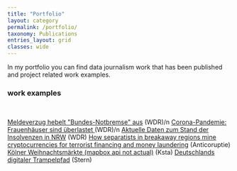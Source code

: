 ```yaml
---
title: "Portfolio"
layout: category
permalink: /portfolio/
taxonomy: Publications
entries_layout: grid
classes: wide
---
```

In my portfolio you can find data journalism work that has been published and project related work examples.

### work examples
<br>
 
[Meldeverzug hebelt "Bundes-Notbremse" aus](https://www1.wdr.de/nachrichten/corona-ueberlastete-frauenhaeuser-100.html)
(WDR)/n
[Corona-Pandemie: Frauenhäuser sind überlastet ](https://www1.wdr.de/nachrichten/corona-ueberlastete-frauenhaeuser-100.html)
(WDR)/n
[Aktuelle Daten zum Stand der Insolvenzen in NRW](https://www1.wdr.de/nachrichten/wirtschaft/insolvenzzahlen-nrw-100.html)
(WDR)
[How separatists in breakaway regions mine cryptocurrencies for terrorist financing and money laundering](https://anticoruptie.md/en/investigations/economic//how-separatists-in-breakaway-regions-mine-cryptocurrencies-for-terrorist-financing-and-money-laundering)
(Anticoruptie)
[Kölner Weihnachtsmärkte (mapbox api not actual)](https://nashtash.github.io/markte/)
(Ksta)
[Deutschlands digitaler Trampelpfad](https://www.stern.de/digital/online/dsl-verfuegbarkeit--so-langsam-ist-das-internet-in-deutschland-8200690.html)
(Stern)